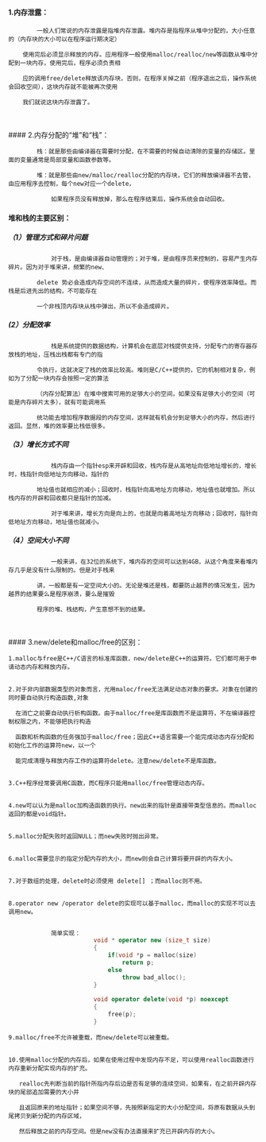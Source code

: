 

####    1.内存泄露：

            一般人们常说的内存泄露是指堆内存泄露。堆内存是指程序从堆中分配的，大小任意的（内存块的大小可以在程序运行期决定）
                
        使用完后必须显示释放的内存。应用程序一般使用malloc/realloc/new等函数从堆中分配到一块内存，使用完后，程序必须负责相
                
        应的调用free/delete释放该内存块，否则，在程序关掉之前（程序退出之后，操作系统会回收空间），这块内存就不能被再次使用
                
        我们就说这块内存泄露了。
                
        
<br>
<br>
####    2.内存分配的“堆”和“栈”：
                    
            栈：就是那些由编译器在需要时分配，在不需要的时候自动清除的变量的存储区。里面的变量通常是局部变量和函数参数等。
                    
            堆：就是那些由new/malloc/realloc分配的内存块，它们的释放编译器不去管，由应用程序去控制，每个new对应一个delete，
                    
                如果程序员没有释放掉，那么在程序结束后，操作系统会自动回收。
                        
                        
####    堆和栈的主要区别：
                    
#####       （1）管理方式和碎片问题
                        
                对于栈，是由编译器自动管理的；对于堆，是由程序员来控制的，容易产生内存碎片。因为对于堆来讲，频繁的new、
                        
            delete 势必会造成内存空间的不连续，从而造成大量的碎片，使程序效率降低。而栈是后进先出的结构，不可能存在
                        
            一个非栈顶内存块从栈中弹出，所以不会造成碎片。
                        
#####        (2）分配效率
                    
                栈是系统提供的数据结构，计算机会在底层对栈提供支持，分配专门的寄存器存放栈的地址，压栈出栈都有专门的指
                
            令执行，这就决定了栈的效率比较高。堆则是C/C++提供的，它的机制相对复杂，例如为了分配一块内存会按照一定的算法
            
            （内存分配算法）在堆中搜索可用的足够大小的空间，如果没有足够大小的空间（可能是内存碎片太多），就有可能调用系
            
            统功能去增加程序数据段的内存空间，这样就有机会分到足够大小的内存，然后进行返回。显然，堆的效率要比栈低很多。
                        
#####       （3）增长方式不同
                    
                栈内存由一个指针esp来开辟和回收，栈内存是从高地址向低地址增长的，增长时，栈指针向低地址方向移动，指针的
            
            地址值也就相应的减小；回收时，栈指针向高地址方向移动，地址值也就增加。所以栈内存的开辟和回收都只是指针的加减。
                        
                对于堆来讲，增长方向是向上的，也就是向着高地址方向移动；回收时，指针向低地址方向移动，地址值也就减小。
                        
#####       （4）空间大小不同
                    
                一般来讲，在32位的系统下，堆内存的空间可以达到4GB，从这个角度来看堆内存几乎是没有什么限制的。但是对于栈来
                        
            讲，一般都是有一定空间大小的。无论是堆还是栈，都要防止越界的情况发生，因为越界的结果要么是程序崩溃，要么是摧毁
            
            程序的堆、栈结构，产生意想不到的结果。
        
        
<br>
<br>
####    3.new/delete和malloc/free的区别：

        
    1.malloc与free是C++/C语言的标准库函数，new/delete是C++的运算符。它们都可用于申请动态内存和释放内存。

                    
    2.对于非内部数据类型的对象而言，光用maloc/free无法满足动态对象的要求。对象在创建的同时要自动执行构造函数,对象

      在消亡之前要自动执行析构函数。由于malloc/free是库函数而不是运算符，不在编译器控制权限之内，不能够把执行构造
               
      函数和析构函数的任务强加于malloc/free；因此C++语言需要一个能完成动态内存分配和初始化工作的运算符new，以一个

      能完成清理与释放内存工作的运算符delete。注意new/delete不是库函数。
        

    3.C++程序经常要调用C函数，而C程序只能用malloc/free管理动态内存。


    4.new可以认为是malloc加构造函数的执行。new出来的指针是直接带类型信息的。而malloc返回的都是void指针。 
                    
                    
    5.malloc分配失败时返回NULL；而new失败时抛出异常。
                    
                    
    6.malloc需要显示的指定分配内存的大小，而new则会自己计算将要开辟的内存大小。
                   
                    
    7.对于数组的处理，delete时必须使用 delete[] ；而malloc则不用。 
                    
                    
    8.operator new /operator delete的实现可以基于malloc，而malloc的实现不可以去调用new。
```cpp
 
            简单实现：
                        void * operator new (size_t size)
                        {
                            if(void *p = malloc(size)
                                return p;
                            else
                                throw bad_alloc();
                        }
            
                        void operator delete(void *p) noexcept
                        {
                            free(p);
                        }


```                    
            
                    
    9.malloc/free不允许被重载，而new/delete可以被重载。
                    
                    
    10.使用malloc分配的内存后，如果在使用过程中发现内存不足，可以使用realloc函数进行内存重新分配实现内存的扩充。

       realloc先判断当前的指针所指内存后边是否有足够的连续空间，如果有，在之前开辟内存块的尾部追加需要的大小并

       且返回原来的地址指针；如果空间不够，先按照新指定的大小分配空间，将原有数据从头到尾拷贝到新分配的内存区域，

       然后释放之前的内存空间。但是new没有办法直接来扩充已开辟内存的大小。



